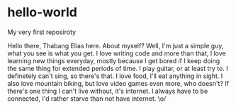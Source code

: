 # hello-world
My very first reposiroty

Hello there, Thabang Elias here. About myself? Well, I'm just a simple guy, what you see is what you get.
I love writing code and more than that, I love learning new things everyday, mostly because I get bored if I keep doing the same thing for extended periods of time.
I play guitar, or at least try to. I definetely can't sing, so there's that.
I love food, I'll eat anything in sight. I also love mountain biking, but love video games even more, who doesn't?
If there's one thing I can't live without, it's internet. I always have to be connected, I'd rather starve than not have internet.
\o/
